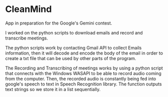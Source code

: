 # CleanMind
App in preparation for the Google's Gemini contest.

I worked on the python scripts to download emails and record and transcribe meetings.

The python scripts work by contacting Gmail API to collect Emails information, then it will decode and encode the body of the email in order to create a txt file that can be used by other parts of the program.

The Recording and Transcribing of meetings works by using a python script that connects with the Windows WASAPI to be able to record audio coming from the computer. Then, the recorded audio is constantly being fed into google's speech to text in Speech Recognition library. The function outputs text strings so we store it in a list sequentially.
